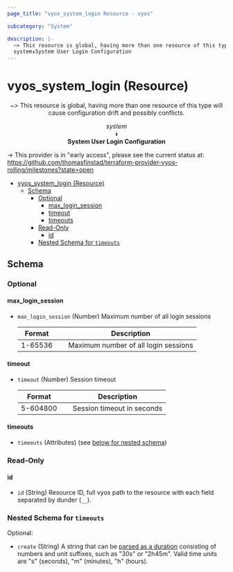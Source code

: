 ```yaml
---
page_title: "vyos_system_login Resource - vyos"

subcategory: "System"

description: |-
  ~> This resource is global, having more than one resource of this type will cause configuration drift and possibly conflicts.
  system⯯System User Login Configuration
---
```


# vyos_system_login (Resource)
<center>

~> This resource is global, having more than one resource of this type will cause configuration drift and possibly conflicts.

*system*  
⯯  
**System User Login Configuration**


</center>

-> This provider is in "early access", please see the current status at: https://github.com/thomasfinstad/terraform-provider-vyos-rolling/milestones?state=open

<!--TOC-->

- [vyos_system_login (Resource)](#vyos_system_login-resource)
  - [Schema](#schema)
    - [Optional](#optional)
      - [max_login_session](#max_login_session)
      - [timeout](#timeout)
      - [timeouts](#timeouts)
    - [Read-Only](#read-only)
      - [id](#id)
    - [Nested Schema for `timeouts`](#nested-schema-for-timeouts)

<!--TOC-->

<!-- schema generated by tfplugindocs -->
## Schema

### Optional

#### max_login_session
- `max_login_session` (Number) Maximum number of all login sessions

    |  Format   &emsp;|  Description                           |
    |-----------|----------------------------------------|
    |  1-65536  &emsp;|  Maximum number of all login sessions  |
#### timeout
- `timeout` (Number) Session timeout

    |  Format    &emsp;|  Description                 |
    |------------|------------------------------|
    |  5-604800  &emsp;|  Session timeout in seconds  |
#### timeouts
- `timeouts` (Attributes) (see [below for nested schema](#nestedatt--timeouts))

### Read-Only

#### id
- `id` (String) Resource ID, full vyos path to the resource with each field separated by dunder (`__`).

<a id="nestedatt--timeouts"></a>
### Nested Schema for `timeouts`

Optional:

- `create` (String) A string that can be [parsed as a duration](https://pkg.go.dev/time#ParseDuration) consisting of numbers and unit suffixes, such as &#34;30s&#34; or &#34;2h45m&#34;. Valid time units are &#34;s&#34; (seconds), &#34;m&#34; (minutes), &#34;h&#34; (hours).
